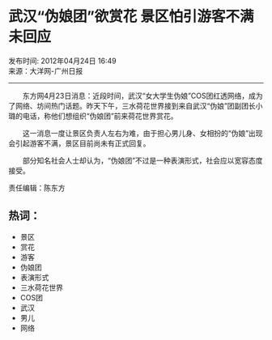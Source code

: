 # 武汉“伪娘团”欲赏花 景区怕引游客不满未回应

发布时间: 2012年04月24日 16:49  
来源：大洋网-广州日报

---

　　东方网4月23日消息：近段时间，武汉“女大学生伪娘”COS团红透网络，成为了网络、坊间热门话题。昨天下午，三水荷花世界接到来自武汉“伪娘”团副团长小璐的电话，称他们想组织“伪娘团”前来荷花世界赏花。

　　这一消息一度让景区负责人左右为难，由于担心男儿身、女相扮的“伪娘”出现会引起游客不满，景区目前尚未有正式回复。

　　部分知名社会人士却认为，“伪娘团”不过是一种表演形式，社会应以宽容态度接受。

责任编辑：陈东方

## 热词：

- 景区
- 赏花
- 游客
- 伪娘团
- 表演形式
- 三水荷花世界
- COS团
- 武汉
- 男儿
- 网络